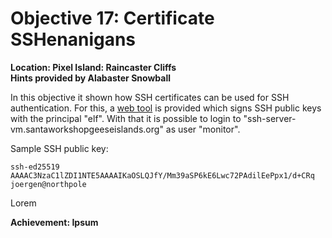 # Objective 17: Certificate SSHenanigans
**Location: Pixel Island: Raincaster Cliffs**  
**Hints provided by Alabaster Snowball**

In this objective it shown how SSH certificates can be used for SSH authentication. For this, a [web tool](https://northpole-ssh-certs-fa.azurewebsites.net/api/create-cert?code=candy-cane-twirl) is provided which signs SSH public keys with the principal "elf". With that it is possible to login to "ssh-server-vm.santaworkshopgeeseislands.org" as user "monitor".

Sample SSH public key:
```
ssh-ed25519 AAAAC3NzaC1lZDI1NTE5AAAAIKaOSLQJfY/Mm39aSP6kE6Lwc72PAdilEePpx1/d+CRq joergen@northpole
```


Lorem

**Achievement: Ipsum**
<!--stackedit_data:
eyJoaXN0b3J5IjpbLTg4OTc5NTgwNSwtMjAxMDE5MjYzXX0=
-->